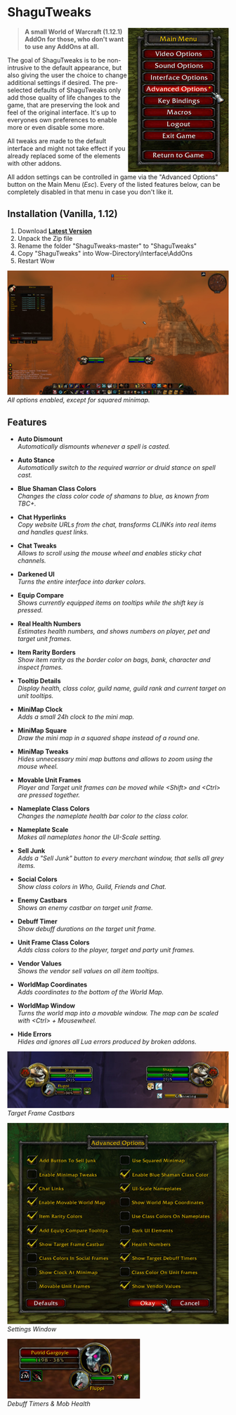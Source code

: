 # ShaguTweaks

<img src="img/menu.jpg" float="right" align="right">

> **A small World of Warcraft (1.12.1) AddOn for those, who don't want to use any AddOns at all.**

The goal of ShaguTweaks is to be non-intrusive to the default appearance, but also giving the user the choice to change additional settings if desired. The pre-selected defaults of ShaguTweaks only add those quality of life changes to the game, that are preserving the look and feel of the original interface. It's up to everyones own preferences to enable more or even disable some more.

All tweaks are made to the default interface and might not take effect if you already replaced some of the elements with other addons.

All addon settings can be controlled in game via the "Advanced Options" button on the Main Menu (*Esc*).
Every of the listed features below, can be completely disabled in that menu in case you don't like it.

## Installation (Vanilla, 1.12)
1. Download **[Latest Version](https://github.com/shagu/ShaguTweaks/archive/master.zip)**
2. Unpack the Zip file
3. Rename the folder "ShaguTweaks-master" to "ShaguTweaks"
4. Copy "ShaguTweaks" into Wow-Directory\Interface\AddOns
5. Restart Wow

![preview](img/dark.jpg)  
*All options enabled, except for squared minimap.*

## Features
- **Auto Dismount**  
  *Automatically dismounts whenever a spell is casted.*

- **Auto Stance**  
  *Automatically switch to the required warrior or druid stance on spell cast.*

- **Blue Shaman Class Colors**  
  *Changes the class color code of shamans to blue, as known from TBC+.*

- **Chat Hyperlinks**  
  *Copy website URLs from the chat, transforms CLINKs into real items and handles quest links.*

- **Chat Tweaks**  
  *Allows to scroll using the mouse wheel and enables sticky chat channels.*

- **Darkened UI**  
  *Turns the entire interface into darker colors.*

- **Equip Compare**  
  *Shows currently equipped items on tooltips while the shift key is pressed.*

- **Real Health Numbers**  
  *Estimates health numbers, and shows numbers on player, pet and target unit frames.*

- **Item Rarity Borders**  
  *Show item rarity as the border color on bags, bank, character and inspect frames.*

- **Tooltip Details**  
  *Display health, class color, guild name, guild rank and current target on unit tooltips.*

- **MiniMap Clock**  
  *Adds a small 24h clock to the mini map.*

- **MiniMap Square**  
  *Draw the mini map in a squared shape instead of a round one.*

- **MiniMap Tweaks**  
  *Hides unnecessary mini map buttons and allows to zoom using the mouse wheel.*

- **Movable Unit Frames**  
  *Player and Target unit frames can be moved while \<Shift> and \<Ctrl> are pressed together.*

- **Nameplate Class Colors**  
  *Changes the nameplate health bar color to the class color.*

- **Nameplate Scale**  
  *Makes all nameplates honor the UI-Scale setting.*

- **Sell Junk**  
  *Adds a "Sell Junk" button to every merchant window, that sells all grey items.*

- **Social Colors**  
  *Show class colors in Who, Guild, Friends and Chat.*

- **Enemy Castbars**  
  *Shows an enemy castbar on target unit frame.*

- **Debuff Timer**  
  *Show debuff durations on the target unit frame.*

- **Unit Frame Class Colors**  
  *Adds class colors to the player, target and party unit frames.*

- **Vendor Values**  
  *Shows the vendor sell values on all item tooltips.*

- **WorldMap Coordinates**  
  *Adds coordinates to the bottom of the World Map.*

- **WorldMap Window**  
  *Turns the world map into a movable window. The map can be scaled with \<Ctrl> + Mousewheel.*

- **Hide Errors**  
  *Hides and ignores all Lua errors produced by broken addons.*

![preview](img/castbars.jpg)  
*Target Frame Castbars*

![preview](img/settings.jpg)  
*Settings Window*

![preview](img/debufftimers.jpg)  
*Debuff Timers & Mob Health*
